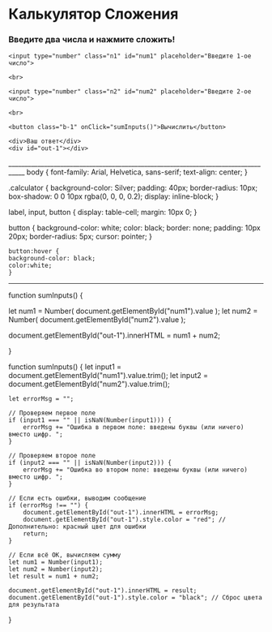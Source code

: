 <!DOCTYPE html> 
<html lang="ru"> 
<head>
  <meta charset="UTF-8">
  <title>+++ Calculator</title> 
  <link href="style.css" rel="stylesheet"> 
</head>

<body> 

  <h1>Калькулятор Сложения</h1> 
  <h3>Введите два числа и нажмите сложить!</h3>

  <div class="calculator"> 

    <input type="number" class="n1" id="num1" placeholder="Введите 1-ое число">

    <br>

    <input type="number" class="n2" id="num2" placeholder="Введите 2-ое число">

    <br> 

    <button class="b-1" onClick="sumInputs()">Вычислить</button>
  
    <div>Ваш ответ</div>
    <div id="out-1"></div>

  </div> 

</body>
</html>
___________________________________________________________________________________
body {
    font-family: Arial, Helvetica, sans-serif;
    text-align: center;
    }

.calculator {
    background-color: Silver;
    padding: 40px;
    border-radius: 10px;
    box-shadow: 0 0 10px rgba(0, 0, 0, 0.2);
    display: inline-block;
    }

label, input, button {
    display: table-cell;
    margin: 10px 0;
    }

button {
    background-color: white;
    color: black;
    border: none;
    padding: 10px 20px;
    border-radius: 5px;
    cursor: pointer;
    }
    
    button:hover {
    background-color: black;
    color:white;
    }
________________________________________
function sumInputs() {

   let num1 = Number( document.getElementById("num1").value );
   let num2 = Number( document.getElementById("num2").value );
   
   document.getElementById("out-1").innerHTML = num1 + num2;
   
}










function sumInputs() {
    let input1 = document.getElementById("num1").value.trim();
    let input2 = document.getElementById("num2").value.trim();
    
    let errorMsg = "";
    
    // Проверяем первое поле
    if (input1 === "" || isNaN(Number(input1))) {
        errorMsg += "Ошибка в первом поле: введены буквы (или ничего) вместо цифр. ";
    }
    
    // Проверяем второе поле
    if (input2 === "" || isNaN(Number(input2))) {
        errorMsg += "Ошибка во втором поле: введены буквы (или ничего) вместо цифр. ";
    }
    
    // Если есть ошибки, выводим сообщение
    if (errorMsg !== "") {
        document.getElementById("out-1").innerHTML = errorMsg;
        document.getElementById("out-1").style.color = "red"; // Дополнительно: красный цвет для ошибки
        return;
    }
    
    // Если всё OK, вычисляем сумму
    let num1 = Number(input1);
    let num2 = Number(input2);
    let result = num1 + num2;
    
    document.getElementById("out-1").innerHTML = result;
    document.getElementById("out-1").style.color = "black"; // Сброс цвета для результата
}
